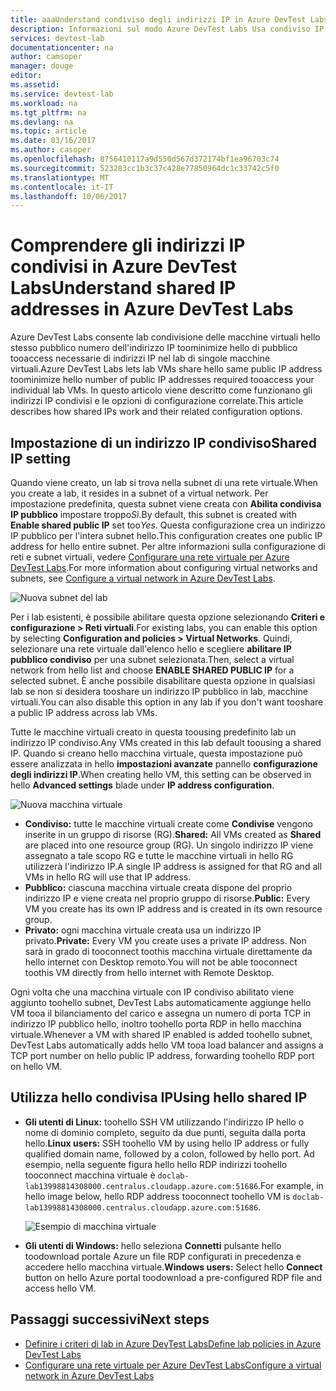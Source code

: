 ```yaml
---
title: aaaUnderstand condiviso degli indirizzi IP in Azure DevTest Labs | Documenti Microsoft
description: Informazioni sul modo Azure DevTest Labs Usa condiviso IP indirizzi toominimize hello pubblica IP indirizzi necessari tooaccess macchine virtuali nel lab.
services: devtest-lab
documentationcenter: na
author: camsoper
manager: douge
editor: 
ms.assetid: 
ms.service: devtest-lab
ms.workload: na
ms.tgt_pltfrm: na
ms.devlang: na
ms.topic: article
ms.date: 03/16/2017
ms.author: casoper
ms.openlocfilehash: 8756410117a9d550d567d372174bf1ea96703c74
ms.sourcegitcommit: 523283cc1b3c37c428e77850964dc1c33742c5f0
ms.translationtype: MT
ms.contentlocale: it-IT
ms.lasthandoff: 10/06/2017
---
```

# <a name="understand-shared-ip-addresses-in-azure-devtest-labs"></a><span data-ttu-id="3bd6d-103">Comprendere gli indirizzi IP condivisi in Azure DevTest Labs</span><span class="sxs-lookup"><span data-stu-id="3bd6d-103">Understand shared IP addresses in Azure DevTest Labs</span></span>

<span data-ttu-id="3bd6d-104">Azure DevTest Labs consente lab condivisione delle macchine virtuali hello stesso pubblico numero dell'indirizzo IP toominimize hello di pubblico tooaccess necessarie di indirizzi IP nel lab di singole macchine virtuali.</span><span class="sxs-lookup"><span data-stu-id="3bd6d-104">Azure DevTest Labs lets lab VMs share hello same public IP address toominimize hello number of public IP addresses required tooaccess your individual lab VMs.</span></span>  <span data-ttu-id="3bd6d-105">In questo articolo viene descritto come funzionano gli indirizzi IP condivisi e le opzioni di configurazione correlate.</span><span class="sxs-lookup"><span data-stu-id="3bd6d-105">This article describes how shared IPs work and their related configuration options.</span></span>

## <a name="shared-ip-setting"></a><span data-ttu-id="3bd6d-106">Impostazione di un indirizzo IP condiviso</span><span class="sxs-lookup"><span data-stu-id="3bd6d-106">Shared IP setting</span></span>

<span data-ttu-id="3bd6d-107">Quando viene creato, un lab si trova nella subnet di una rete virtuale.</span><span class="sxs-lookup"><span data-stu-id="3bd6d-107">When you create a lab, it resides in a subnet of a virtual network.</span></span>  <span data-ttu-id="3bd6d-108">Per impostazione predefinita, questa subnet viene creata con **Abilita condivisa IP pubblico** impostare troppo*Sì*.</span><span class="sxs-lookup"><span data-stu-id="3bd6d-108">By default, this subnet is created with **Enable shared public IP** set too*Yes*.</span></span>  <span data-ttu-id="3bd6d-109">Questa configurazione crea un indirizzo IP pubblico per l'intera subnet hello.</span><span class="sxs-lookup"><span data-stu-id="3bd6d-109">This configuration creates one public IP address for hello entire subnet.</span></span>  <span data-ttu-id="3bd6d-110">Per altre informazioni sulla configurazione di reti e subnet virtuali, vedere [Configurare una rete virtuale per Azure DevTest Labs](devtest-lab-configure-vnet.md).</span><span class="sxs-lookup"><span data-stu-id="3bd6d-110">For more information about configuring virtual networks and subnets, see [Configure a virtual network in Azure DevTest Labs](devtest-lab-configure-vnet.md).</span></span>

![Nuova subnet del lab](media/devtest-lab-shared-ip/lab-subnet.png)

<span data-ttu-id="3bd6d-112">Per i lab esistenti, è possibile abilitare questa opzione selezionando **Criteri e configurazione > Reti virtuali**.</span><span class="sxs-lookup"><span data-stu-id="3bd6d-112">For existing labs, you can enable this option by selecting **Configuration and policies > Virtual Networks**.</span></span> <span data-ttu-id="3bd6d-113">Quindi, selezionare una rete virtuale dall'elenco hello e scegliere **abilitare IP pubblico condiviso** per una subnet selezionata.</span><span class="sxs-lookup"><span data-stu-id="3bd6d-113">Then, select a virtual network from hello list and choose **ENABLE SHARED PUBLIC IP** for a selected subnet.</span></span> <span data-ttu-id="3bd6d-114">È anche possibile disabilitare questa opzione in qualsiasi lab se non si desidera tooshare un indirizzo IP pubblico in lab, macchine virtuali.</span><span class="sxs-lookup"><span data-stu-id="3bd6d-114">You can also disable this option in any lab if you don't want tooshare a public IP address across lab VMs.</span></span>

<span data-ttu-id="3bd6d-115">Tutte le macchine virtuali creato in questa toousing predefinito lab un indirizzo IP condiviso.</span><span class="sxs-lookup"><span data-stu-id="3bd6d-115">Any VMs created in this lab default toousing a shared IP.</span></span>  <span data-ttu-id="3bd6d-116">Quando si creano hello macchina virtuale, questa impostazione può essere analizzata in hello **impostazioni avanzate** pannello **configurazione degli indirizzi IP**.</span><span class="sxs-lookup"><span data-stu-id="3bd6d-116">When creating hello VM, this setting can be observed in hello **Advanced settings** blade under **IP address configuration**.</span></span>

![Nuova macchina virtuale](media/devtest-lab-shared-ip/new-vm.png)

- <span data-ttu-id="3bd6d-118">**Condiviso:** tutte le macchine virtuali create come **Condivise** vengono inserite in un gruppo di risorse (RG).</span><span class="sxs-lookup"><span data-stu-id="3bd6d-118">**Shared:** All VMs created as **Shared** are placed into one resource group (RG).</span></span> <span data-ttu-id="3bd6d-119">Un singolo indirizzo IP viene assegnato a tale scopo RG e tutte le macchine virtuali in hello RG utilizzerà l'indirizzo IP.</span><span class="sxs-lookup"><span data-stu-id="3bd6d-119">A single IP address is assigned for that RG and all VMs in hello RG will use that IP address.</span></span>
- <span data-ttu-id="3bd6d-120">**Pubblico:** ciascuna macchina virtuale creata dispone del proprio indirizzo IP e viene creata nel proprio gruppo di risorse.</span><span class="sxs-lookup"><span data-stu-id="3bd6d-120">**Public:** Every VM you create has its own IP address and is created in its own resource group.</span></span>
- <span data-ttu-id="3bd6d-121">**Privato:** ogni macchina virtuale creata usa un indirizzo IP privato.</span><span class="sxs-lookup"><span data-stu-id="3bd6d-121">**Private:** Every VM you create uses a private IP address.</span></span> <span data-ttu-id="3bd6d-122">Non sarà in grado di tooconnect toothis macchina virtuale direttamente da hello internet con Desktop remoto.</span><span class="sxs-lookup"><span data-stu-id="3bd6d-122">You will not be able tooconnect toothis VM directly from hello internet with Remote Desktop.</span></span>

<span data-ttu-id="3bd6d-123">Ogni volta che una macchina virtuale con IP condiviso abilitato viene aggiunto toohello subnet, DevTest Labs automaticamente aggiunge hello VM tooa il bilanciamento del carico e assegna un numero di porta TCP in indirizzo IP pubblico hello, inoltro toohello porta RDP in hello macchina virtuale.</span><span class="sxs-lookup"><span data-stu-id="3bd6d-123">Whenever a VM with shared IP enabled is added toohello subnet, DevTest Labs automatically adds hello VM tooa load balancer and assigns a TCP port number on hello public IP address, forwarding toohello RDP port on hello VM.</span></span>  

## <a name="using-hello-shared-ip"></a><span data-ttu-id="3bd6d-124">Utilizza hello condivisa IP</span><span class="sxs-lookup"><span data-stu-id="3bd6d-124">Using hello shared IP</span></span>

- <span data-ttu-id="3bd6d-125">**Gli utenti di Linux:** toohello SSH VM utilizzando l'indirizzo IP hello o nome di dominio completo, seguito da due punti, seguita dalla porta hello.</span><span class="sxs-lookup"><span data-stu-id="3bd6d-125">**Linux users:** SSH toohello VM by using hello IP address or fully qualified domain name, followed by a colon, followed by hello port.</span></span> <span data-ttu-id="3bd6d-126">Ad esempio, nella seguente figura hello hello RDP indirizzi toohello tooconnect macchina virtuale è `doclab-lab13998814308000.centralus.cloudapp.azure.com:51686`.</span><span class="sxs-lookup"><span data-stu-id="3bd6d-126">For example, in hello image below, hello RDP address tooconnect toohello VM is `doclab-lab13998814308000.centralus.cloudapp.azure.com:51686`.</span></span>

  ![Esempio di macchina virtuale](media/devtest-lab-shared-ip/vm-info.png)

- <span data-ttu-id="3bd6d-128">**Gli utenti di Windows:** hello seleziona **Connetti** pulsante hello toodownload portale Azure un file RDP configurati in precedenza e accedere hello macchina virtuale.</span><span class="sxs-lookup"><span data-stu-id="3bd6d-128">**Windows users:** Select hello **Connect** button on hello Azure portal toodownload a pre-configured RDP file and access hello VM.</span></span>

## <a name="next-steps"></a><span data-ttu-id="3bd6d-129">Passaggi successivi</span><span class="sxs-lookup"><span data-stu-id="3bd6d-129">Next steps</span></span>

* [<span data-ttu-id="3bd6d-130">Definire i criteri di lab in Azure DevTest Labs</span><span class="sxs-lookup"><span data-stu-id="3bd6d-130">Define lab policies in Azure DevTest Labs</span></span>](devtest-lab-set-lab-policy.md)
* [<span data-ttu-id="3bd6d-131">Configurare una rete virtuale per Azure DevTest Labs</span><span class="sxs-lookup"><span data-stu-id="3bd6d-131">Configure a virtual network in Azure DevTest Labs</span></span>](devtest-lab-configure-vnet.md)





